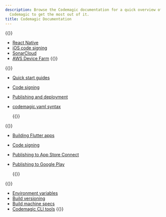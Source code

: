 ```yaml
---
description: Browse the Codemagic documentation for a quick overview of how to configure
  Codemagic to get the most out of it.
title: Codemagic Documentation
---
```


<div class="links-group-wrap">

{{<links-group title="Sample projects">}}

- [React Native](https://github.com/codemagic-ci-cd/codemagic-sample-projects/tree/main/react-native)
- [iOS code signing](https://github.com/codemagic-ci-cd/codemagic-sample-projects/tree/main/ios/ios-automatic-code-signing-demo-project)
- [SonarCloud](https://github.com/codemagic-ci-cd/sonarcloud-sample-project)
- [AWS Device Farm](https://github.com/codemagic-ci-cd/codemagic-sample-projects/tree/main/android/android-espresso-demo-project)
  {{</links-group>}}

{{<links-group title="Codemagic.yaml">}}

- [Quick start guides](../yaml-quick-start/codemagic-sample-projects)
- [Code signing](../yaml-code-signing/signing-ios/)
- [Publishing and deployment](../yaml-publishing/distribution/)
- [codemagic.yaml syntax](../yaml/yaml-getting-started)

  {{</links-group>}}

{{<links-group title="Flutter Workflow Editor">}}

- [Building Flutter apps](../flutter-configuration/flutter-projects/)
- [Code signing](../flutter-code-signing/signing-ios/)
- [Publishing to App Store Connect](../flutter-publishing/publishing-to-app-store/)
- [Publishing to Google Play](../flutter-publishing/publishing-to-google-play/)

  {{</links-group>}}

{{<links-group title="Popular articles">}}

- [Environment variables](../variables/environment-variables)
- [Build versioning](../configuration/build-versioning)
- [Build machine specs](../specs/machine-type/)
- [Codemagic CLI tools](../cli/codemagic-cli-tools/)
{{</links-group>}}
</div>
